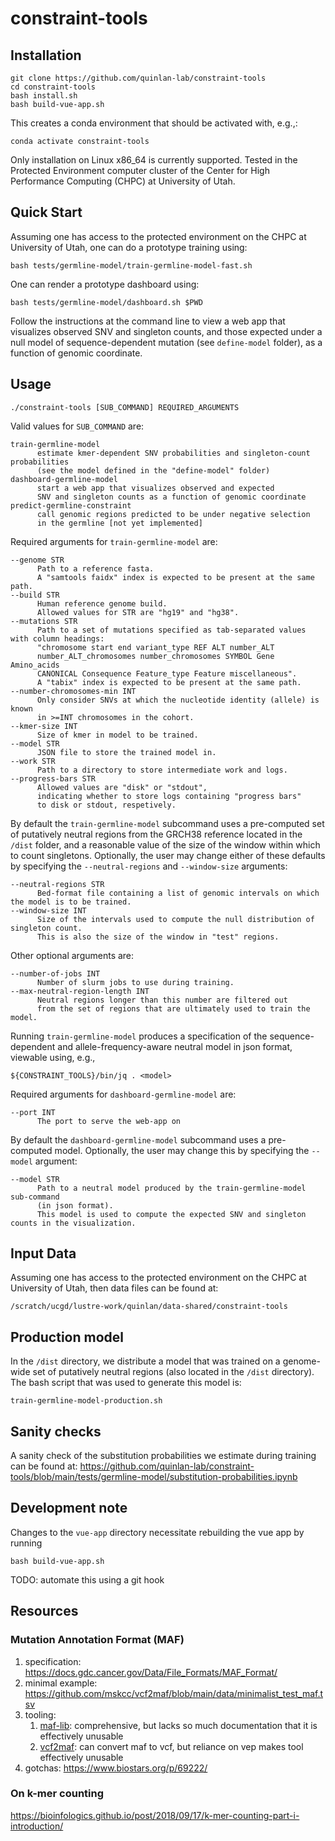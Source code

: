 # constraint-tools

## Installation

```
git clone https://github.com/quinlan-lab/constraint-tools
cd constraint-tools
bash install.sh 
bash build-vue-app.sh
```

This creates a conda environment that should be activated with, e.g.,:
```
conda activate constraint-tools
```

Only installation on Linux x86_64 is currently supported. 
Tested in the Protected Environment computer cluster of the Center for High Performance Computing (CHPC) at University of Utah. 

## Quick Start 

Assuming one has access to the protected environment on the CHPC at University of Utah,
one can do a prototype training using: 

```
bash tests/germline-model/train-germline-model-fast.sh
```

One can render a prototype dashboard using: 
```
bash tests/germline-model/dashboard.sh $PWD
```

Follow the instructions at the command line to view a web app that visualizes observed SNV and singleton counts, and those expected under a null model of sequence-dependent mutation (see `define-model` folder), as a function of genomic coordinate.  
 
## Usage

```
./constraint-tools [SUB_COMMAND] REQUIRED_ARGUMENTS
```

Valid values for `SUB_COMMAND` are: 

```
train-germline-model 
      estimate kmer-dependent SNV probabilities and singleton-count probabilities 
      (see the model defined in the "define-model" folder)
dashboard-germline-model
      start a web app that visualizes observed and expected 
      SNV and singleton counts as a function of genomic coordinate
predict-germline-constraint
      call genomic regions predicted to be under negative selection 
      in the germline [not yet implemented]
```

Required arguments for `train-germline-model` are:

```
--genome STR
      Path to a reference fasta. 
      A "samtools faidx" index is expected to be present at the same path. 
--build STR 
      Human reference genome build. 
      Allowed values for STR are "hg19" and "hg38".
--mutations STR 
      Path to a set of mutations specified as tab-separated values with column headings: 
      "chromosome start end variant_type REF ALT number_ALT 
      number_ALT_chromosomes number_chromosomes SYMBOL Gene Amino_acids 
      CANONICAL Consequence Feature_type Feature miscellaneous". 
      A "tabix" index is expected to be present at the same path.
--number-chromosomes-min INT
      Only consider SNVs at which the nucleotide identity (allele) is known 
      in >=INT chromosomes in the cohort.
--kmer-size INT
      Size of kmer in model to be trained. 
--model STR 
      JSON file to store the trained model in. 
--work STR 
      Path to a directory to store intermediate work and logs.
--progress-bars STR 
      Allowed values are "disk" or "stdout", 
      indicating whether to store logs containing "progress bars" 
      to disk or stdout, respetively.
```

By default the `train-germline-model` subcommand uses a pre-computed set of putatively neutral regions from the GRCH38 reference located in the `/dist` folder, and a reasonable value of the size of the window within which to count singletons. Optionally, the user may change either of these defaults by specifying the `--neutral-regions` and `--window-size` arguments: 

```
--neutral-regions STR
      Bed-format file containing a list of genomic intervals on which the model is to be trained.
--window-size INT
      Size of the intervals used to compute the null distribution of singleton count. 
      This is also the size of the window in "test" regions.
```

Other optional arguments are: 

```
--number-of-jobs INT 
      Number of slurm jobs to use during training. 
--max-neutral-region-length INT 
      Neutral regions longer than this number are filtered out 
      from the set of regions that are ultimately used to train the model. 
```

Running `train-germline-model` produces a specification of the sequence-dependent and allele-frequency-aware neutral 
model in json format, viewable using, e.g., 
```
${CONSTRAINT_TOOLS}/bin/jq . <model> 
```

Required arguments for `dashboard-germline-model` are:

```
--port INT 
      The port to serve the web-app on
```

By default the `dashboard-germline-model` subcommand uses a pre-computed model. 
Optionally, the user may change this by specifying the `--model` argument: 

```
--model STR
      Path to a neutral model produced by the train-germline-model sub-command 
      (in json format). 
      This model is used to compute the expected SNV and singleton counts in the visualization. 
```

## Input Data

Assuming one has access to the protected environment on the CHPC at University of Utah, 
then data files can be found at: 

```
/scratch/ucgd/lustre-work/quinlan/data-shared/constraint-tools
```

## Production model

In the `/dist` directory, we distribute a model 
that was trained on a genome-wide set of putatively neutral regions
(also located in the `/dist` directory).
The bash script that was used to generate this model is:

```
train-germline-model-production.sh
```

## Sanity checks

A sanity check of the substitution probabilities we estimate during training can be found at: 
https://github.com/quinlan-lab/constraint-tools/blob/main/tests/germline-model/substitution-probabilities.ipynb

## Development note

Changes to the `vue-app` directory necessitate rebuilding the vue app by running 

```
bash build-vue-app.sh 
```

TODO: automate this using a git hook 

## Resources 
### Mutation Annotation Format (MAF) 

1. specification: https://docs.gdc.cancer.gov/Data/File_Formats/MAF_Format/
2. minimal example: https://github.com/mskcc/vcf2maf/blob/main/data/minimalist_test_maf.tsv
3. tooling: 
    1. [maf-lib](https://github.com/NCI-GDC/maf-lib): comprehensive, but lacks so much documentation that it is effectively unusable
    2. [vcf2maf](https://github.com/mskcc/vcf2maf): can convert maf to vcf, but reliance on vep makes tool effectively unusable
4. gotchas: https://www.biostars.org/p/69222/

### On k-mer counting 
https://bioinfologics.github.io/post/2018/09/17/k-mer-counting-part-i-introduction/
